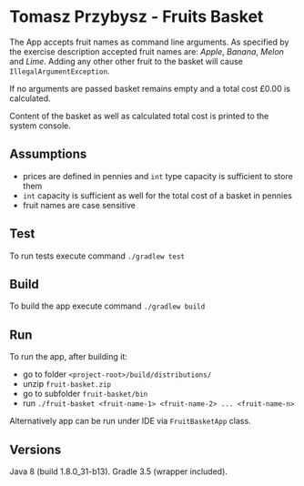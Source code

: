 # Tomasz Przybysz - Fruits Basket

The App accepts fruit names as command line arguments. As specified by the exercise description accepted fruit names are:
_Apple_, _Banana_, _Melon_ and _Lime_. Adding any other other fruit to the basket will cause `IllegalArgumentException`.

If no arguments are passed basket remains empty and a total cost £0.00 is calculated.

Content of the basket as well as calculated total cost is printed to the system console.

## Assumptions
- prices are defined in pennies and `int` type capacity is sufficient to store them
- `int` capacity is sufficient as well for the total cost of a basket in pennies
- fruit names are case sensitive

## Test
To run tests execute command `./gradlew test`

## Build
To build the app execute command `./gradlew build`

## Run
To run the app, after building it:
- go to folder `<project-root>/build/distributions/`
- unzip `fruit-basket.zip`
- go to subfolder `fruit-basket/bin`
- run `./fruit-basket <fruit-name-1> <fruit-name-2> ... <fruit-name-n>`

Alternatively app can be run under IDE via `FruitBasketApp` class.

## Versions
Java 8 (build 1.8.0_31-b13).
Gradle 3.5 (wrapper included).
